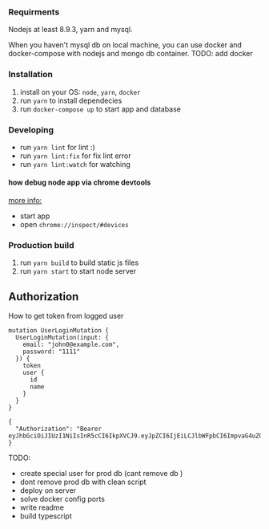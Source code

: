 ### Requirments
Nodejs at least 8.9.3, yarn and mysql.

When you haven't mysql db on local machine, you can use docker and docker-compose with nodejs and mongo db container.
TODO: add docker

### Installation
1. install on your OS: `node`, `yarn`, `docker`
2. run `yarn` to install dependecies
3. run `docker-compose up` to start app and database

### Developing
- run `yarn lint` for lint :)
- run `yarn lint:fix` for fix lint error
- run `yarn lint:watch` for watching

#### how debug node app via chrome devtools
[more info:](https://medium.com/@paul_irish/debugging-node-js-nightlies-with-chrome-devtools-7c4a1b95ae27)
- start app
- open `chrome://inspect/#devices`


### Production build
1. run `yarn build` to build static js files
2. run `yarn start` to start node server

## Authorization
How to get token from logged user
```
mutation UserLoginMutation {
  UserLoginMutation(input: {
    email: "john0@example.com",
    password: "1111"
  }) {
    token
    user {
      id 
      name
    }
  }
}
```

```
{
  "Authorization": "Bearer eyJhbGciOiJIUzI1NiIsInR5cCI6IkpXVCJ9.eyJpZCI6IjEiLCJlbWFpbCI6ImpvaG4uZG9lQGV4YW1wbGUuY29tIiwiaWF0IjoxNTMwOTQ3MTI4fQ.0roGF3qFgXaIk5hgTNGd0kY2Kc927CoO1xcDWpBy_SY"
}
```



TODO:
- create special user for prod db (cant remove db )
- dont remove prod db with clean script 
- deploy on server
- solve docker config ports
- write readme
- build typescript